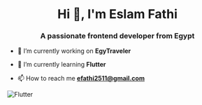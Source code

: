 <h1 align="center">Hi 👋, I'm Eslam Fathi</h1>
<h3 align="center">A passionate frontend developer from Egypt</h3>

- 🔭 I’m currently working on **EgyTraveler**

- 🌱 I’m currently learning **Flutter**

- 📫 How to reach me **efathi2511@gmail.com**

<img src="![Flutter](https://img.shields.io/badge/Flutter-%2302569B.svg?style=for-the-badge&logo=flutter&logoColor=white)" alt="Flutter"/>


